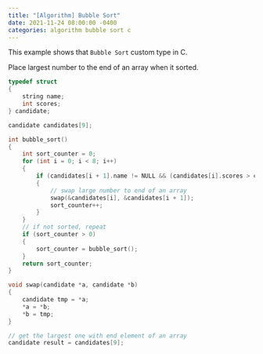 ```yaml
---
title: "[Algorithm] Bubble Sort"
date: 2021-11-24 08:00:00 -0400
categories: algorithm bubble sort c
---
```


This example shows that `Bubble Sort` custom type in C.

Place largest number to the end of an array when it sorted.

```c
typedef struct
{
    string name;
    int scores;
} candidate;

candidate candidates[9];

int bubble_sort()
{
    int sort_counter = 0;
    for (int i = 0; i < 8; i++)
    {
        if (candidates[i + 1].name != NULL && (candidates[i].scores > candidates[i + 1].scores))
        {
            // swap large number to end of an array
            swap(&candidates[i], &candidates[i + 1]);
            sort_counter++;
        }
    }
    // if not sorted, repeat
    if (sort_counter > 0)
    {
        sort_counter = bubble_sort();
    }
    return sort_counter;
}

void swap(candidate *a, candidate *b)
{
    candidate tmp = *a;
    *a = *b;
    *b = tmp;
}
```

```c
// get the largest one with end element of an array
candidate result = candidates[9];
```
